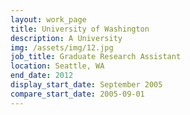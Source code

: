 ```yaml
---
layout: work_page
title: University of Washington
description: A University
img: /assets/img/12.jpg
job_title: Graduate Research Assistant
location: Seattle, WA
end_date: 2012
display_start_date: September 2005
compare_start_date: 2005-09-01
---
```


